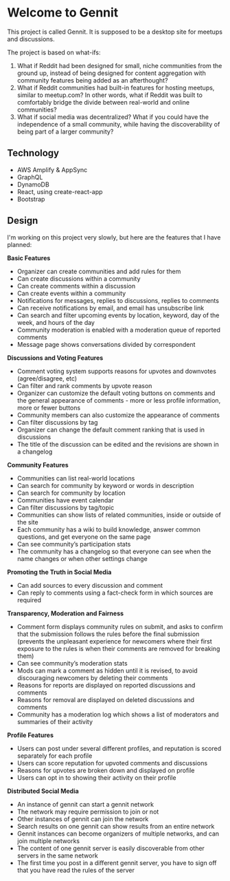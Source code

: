 # Welcome to Gennit

This project is called Gennit. It is supposed to be a desktop site for meetups and discussions.

The project is based on what-ifs:

1. What if Reddit had been designed for small, niche communities from the ground up, instead of being designed for content aggregation with community features being added as an afterthought?
2. What if Reddit communities had built-in features for hosting meetups, similar to meetup.com? In other words, what if Reddit was built to comfortably bridge the divide between real-world and online communities?
3. What if social media was decentralized? What if you could have the independence of a small community, while having the discoverability of being part of a larger community?

## Technology

- AWS Amplify & AppSync
- GraphQL
- DynamoDB
- React, using create-react-app
- Bootstrap

## Design

I'm working on this project very slowly, but here are the features that I have planned:

**Basic Features**

- Organizer can create communities and add rules for them
- Can create discussions within a community
- Can create comments within a discussion
- Can create events within a community
- Notifications for messages, replies to discussions, replies to comments
- Can receive notifications by email, and email has unsubscribe link
- Can search and filter upcoming events by location, keyword, day of the week, and hours of the day
- Community moderation is enabled with a moderation queue of reported comments
- Message page shows conversations divided by correspondent

**Discussions and Voting Features**

- Comment voting system supports reasons for upvotes and downvotes (agree/disagree, etc)
- Can filter and rank comments by upvote reason
- Organizer can customize the default voting buttons on comments and the general appearance of comments - more or less profile information, more or fewer buttons
- Community members can also customize the appearance of comments
- Can filter discussions by tag
- Organizer can change the default comment ranking that is used in discussions
- The title of the discussion can be edited and the revisions are shown in a changelog

**Community Features**

- Communities can list real-world locations
- Can search for community by keyword or words in description
- Can search for community by location
- Communities have event calendar
- Can filter discussions by tag/topic
- Communities can show lists of related communities, inside or outside of the site
- Each community has a wiki to build knowledge, answer common questions, and get everyone on the same page
- Can see community’s participation stats
- The community has a changelog so that everyone can see when the name changes or when other settings change

**Promoting the Truth in Social Media**

- Can add sources to every discussion and comment
- Can reply to comments using a fact-check form in which sources are required

**Transparency, Moderation and Fairness**

- Comment form displays community rules on submit, and asks to confirm that the submission follows the rules before the final submission (prevents the unpleasant experience for newcomers where their first exposure to the rules is when their comments are removed for breaking them)
- Can see community’s moderation stats
- Mods can mark a comment as hidden until it is revised, to avoid discouraging newcomers by deleting their comments
- Reasons for reports are displayed on reported discussions and comments
- Reasons for removal are displayed on deleted discussions and comments
- Community has a moderation log which shows a list of moderators and summaries of their activity

**Profile Features**

- Users can post under several different profiles, and reputation is scored separately for each profile
- Users can score reputation for upvoted comments and discussions
- Reasons for upvotes are broken down and displayed on profile
- Users can opt in to showing their activity on their profile

**Distributed Social Media**

- An instance of gennit can start a gennit network
- The network may require permission to join or not
- Other instances of gennit can join the network
- Search results on one gennit can show results from an entire network
- Gennit instances can become organizers of multiple networks, and can join multiple networks
- The content of one gennit server is easily discoverable from other servers in the same network
- The first time you post in a different gennit server, you have to sign off that you have read the rules of the server
